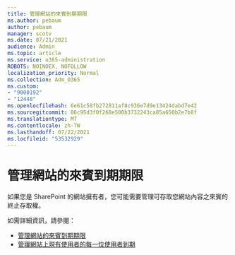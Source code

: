 ```yaml
---
title: 管理網站的來賓到期期限
ms.author: pebaum
author: pebaum
manager: scotv
ms.date: 07/21/2021
audience: Admin
ms.topic: article
ms.service: o365-administration
ROBOTS: NOINDEX, NOFOLLOW
localization_priority: Normal
ms.collection: Adm_O365
ms.custom:
- "9000192"
- "12448"
ms.openlocfilehash: 6e61c58fb272811af8c936e7d9e13424dabd7e42
ms.sourcegitcommit: 86c95d3f0f268e500b3732243ca85a650b2e7b8f
ms.translationtype: MT
ms.contentlocale: zh-TW
ms.lasthandoff: 07/22/2021
ms.locfileid: "53532929"
---
```

# <a name="manage-guest-expiration-for-a-site"></a>管理網站的來賓到期期限

如果您是 SharePoint 的網站擁有者，您可能需要管理可存取您網站內容之來賓的終止存取權。

如需詳細資訊，請參閱：

- [管理網站的來賓到期期限](https://support.microsoft.com/office/manage-guest-expiration-for-a-site-25bee24f-42ad-4ee8-8402-4186eed74dea)
- [管理網站上現有使用者的每一位使用者到期](/sharepoint/dev/solution-guidance/manage-user-sharing-expiration)